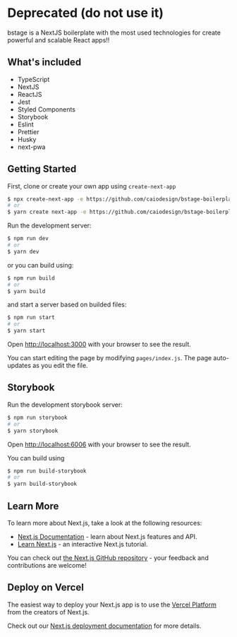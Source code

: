 # Deprecated (do not use it)

bstage is a NextJS boilerplate with the most used technologies for create powerful and scalable React apps!!

## What's included
- TypeScript
- NextJS
- ReactJS
- Jest
- Styled Components
- Storybook
- Eslint
- Prettier
- Husky
- next-pwa


## Getting Started

First, clone or create your own app using `create-next-app`

```bash
$ npx create-next-app -e https://github.com/caiodesign/bstage-boilerplate
# or
$ yarn create next-app -e https://github.com/caiodesign/bstage-boilerplate
```

Run the development server:

```bash
$ npm run dev
# or
$ yarn dev
```

or you can build using:
```bash
$ npm run build
# or
$ yarn build
```

and start a server based on builded files:
```bash
$ npm run start
# or
$ yarn start
```

Open [http://localhost:3000](http://localhost:3000) with your browser to see the result.

You can start editing the page by modifying `pages/index.js`. The page auto-updates as you edit the file.


## Storybook
Run the development storybook server:

```bash
$ npm run storybook
# or
$ yarn storybook
```
Open [http://localhost:6006](http://localhost:6006) with your browser to see the result.

You can build using 
```bash
$ npm run build-storybook
# or
$ yarn build-storybook
```


## Learn More

To learn more about Next.js, take a look at the following resources:

- [Next.js Documentation](https://nextjs.org/docs) - learn about Next.js features and API.
- [Learn Next.js](https://nextjs.org/learn) - an interactive Next.js tutorial.

You can check out [the Next.js GitHub repository](https://github.com/vercel/next.js/) - your feedback and contributions are welcome!

## Deploy on Vercel

The easiest way to deploy your Next.js app is to use the [Vercel Platform](https://vercel.com/import?utm_medium=default-template&filter=next.js&utm_source=create-next-app&utm_campaign=create-next-app-readme) from the creators of Next.js.

Check out our [Next.js deployment documentation](https://nextjs.org/docs/deployment) for more details.
